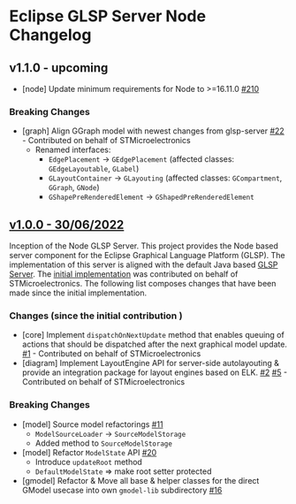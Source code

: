# Eclipse GLSP Server Node Changelog

## v1.1.0 - upcoming

-   [node] Update minimum requirements for Node to >=16.11.0 [#210](https://github.com/eclipse-glsp/glsp-client/pull/210)

### Breaking Changes

-   [graph] Align GGraph model with newest changes from glsp-server [#22](https://github.com/eclipse-glsp/glsp-server-node/pull/22) - Contributed on behalf of STMicroelectronics
    -   Renamed interfaces:
        -   `EdgePlacement` -> `GEdgePlacement` (affected classes: `GEdgeLayoutable`, `GLabel`)
        -   `GLayoutContainer` -> `GLayouting` (affected classes: `GCompartment`, `GGraph`, `GNode`)
        -   `GShapePreRenderedElement` -> `GShapedPreRenderedElement`

## [v1.0.0 - 30/06/2022](https://github.com/eclipse-glsp/glsp-server-node/releases/tag/v1.0.0)

Inception of the Node GLSP Server.
This project provides the Node based server component for the Eclipse Graphical Language Platform (GLSP).
The implementation of this server is aligned with the default Java based [GLSP Server](https://github.com/eclipse-glsp/glsp-server).
The [initial implementation](https://github.com/eclipse-glsp/glsp-server-node/commit/4fba8e8beef07798a7eff27c9c04ca68583e5960) was contributed on behalf of STMicroelectronics.
The following list composes changes that have been made since the initial implementation.

### Changes (since the initial contribution )

-   [core] Implement `dispatchOnNextUpdate` method that enables queuing of actions that should be dispatched after the next graphical model update. [#1](https://github.com/eclipse-glsp/glsp-server-node/pull/1) - Contributed on behalf of STMicroelectronics
-   [diagram] Implement LayoutEngine API for server-side autolayouting & provide an integration package for layout engines based on ELK. [#2](https://github.com/eclipse-glsp/glsp-server-node/pull/2) [#5](https://github.com/eclipse-glsp/glsp-server-node/pull/5) - Contributed on behalf of STMicroelectronics

### Breaking Changes

-   [model] Source model refactorings [#11](https://github.com/eclipse-glsp/glsp-server-node/pull/11)
    -   `ModelSourceLoader` → `SourceModelStorage`
    -   Added method to `SourceModelStorage`
-   [model] Refactor `ModelState` API [#20](https://github.com/eclipse-glsp/glsp-server-node/pull/20)
    -   Introduce `updateRoot` method
    -   `DefaultModelState` => make root setter protected
-   [gmodel] Refactor & Move all base & helper classes for the direct GModel usecase into own `gmodel-lib` subdirectory [#16](https://github.com/eclipse-glsp/glsp-server-node/pull/16)

